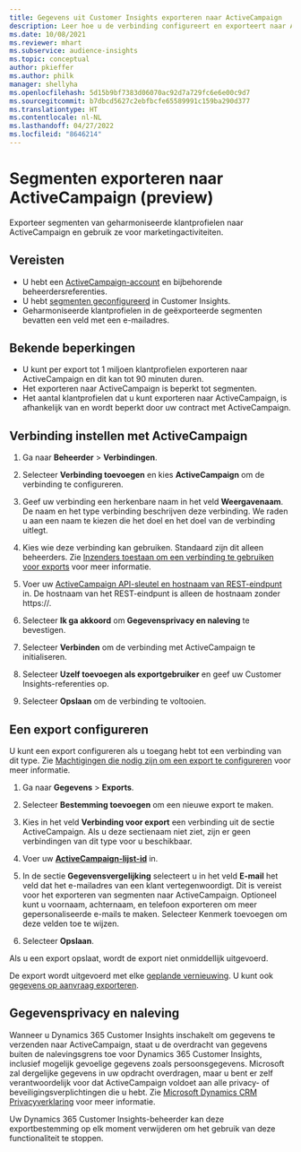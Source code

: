 ```yaml
---
title: Gegevens uit Customer Insights exporteren naar ActiveCampaign
description: Leer hoe u de verbinding configureert en exporteert naar ActiveCampaign.
ms.date: 10/08/2021
ms.reviewer: mhart
ms.subservice: audience-insights
ms.topic: conceptual
author: pkieffer
ms.author: philk
manager: shellyha
ms.openlocfilehash: 5d15b9bf7383d06070ac92d7a729fc6e6e00c9d7
ms.sourcegitcommit: b7dbcd5627c2ebfbcfe65589991c159ba290d377
ms.translationtype: HT
ms.contentlocale: nl-NL
ms.lasthandoff: 04/27/2022
ms.locfileid: "8646214"
---
```

# <a name="export-segments-to-activecampaign-preview"></a>Segmenten exporteren naar ActiveCampaign (preview)

Exporteer segmenten van geharmoniseerde klantprofielen naar ActiveCampaign en gebruik ze voor marketingactiviteiten.

## <a name="prerequisites"></a>Vereisten

-   U hebt een [ActiveCampaign-account](https://www.activecampaign.com/) en bijbehorende beheerdersreferenties.
-   U hebt [segmenten geconfigureerd](segments.md) in Customer Insights.
-   Geharmoniseerde klantprofielen in de geëxporteerde segmenten bevatten een veld met een e-mailadres.

## <a name="known-limitations"></a>Bekende beperkingen

- U kunt per export tot 1 miljoen klantprofielen exporteren naar ActiveCampaign en dit kan tot 90 minuten duren.
- Het exporteren naar ActiveCampaign is beperkt tot segmenten.
- Het aantal klantprofielen dat u kunt exporteren naar ActiveCampaign, is afhankelijk van en wordt beperkt door uw contract met ActiveCampaign.

## <a name="set-up-connection-to-activecampaign"></a>Verbinding instellen met ActiveCampaign

1. Ga naar **Beheerder** > **Verbindingen**.

1. Selecteer **Verbinding toevoegen** en kies **ActiveCampaign** om de verbinding te configureren.

1. Geef uw verbinding een herkenbare naam in het veld **Weergavenaam**. De naam en het type verbinding beschrijven deze verbinding. We raden u aan een naam te kiezen die het doel en het doel van de verbinding uitlegt.

1. Kies wie deze verbinding kan gebruiken. Standaard zijn dit alleen beheerders. Zie [Inzenders toestaan om een verbinding te gebruiken voor exports](connections.md#allow-contributors-to-use-a-connection-for-exports) voor meer informatie.

1. Voer uw [ActiveCampaign API-sleutel en hostnaam van REST-eindpunt](https://help.activecampaign.com/hc/articles/207317590-Getting-started-with-the-API#how-to-obtain-your-activecampaign-api-url-and-key) in. De hostnaam van het REST-eindpunt is alleen de hostnaam zonder https://. 

1. Selecteer **Ik ga akkoord** om **Gegevensprivacy en naleving** te bevestigen.

1. Selecteer **Verbinden** om de verbinding met ActiveCampaign te initialiseren.

1. Selecteer **Uzelf toevoegen als exportgebruiker** en geef uw Customer Insights-referenties op.

1. Selecteer **Opslaan** om de verbinding te voltooien.

## <a name="configure-an-export"></a>Een export configureren

U kunt een export configureren als u toegang hebt tot een verbinding van dit type. Zie [Machtigingen die nodig zijn om een export te configureren](export-destinations.md#set-up-a-new-export) voor meer informatie.

1. Ga naar **Gegevens** > **Exports**.

1. Selecteer **Bestemming toevoegen** om een nieuwe export te maken.

1. Kies in het veld **Verbinding voor export** een verbinding uit de sectie ActiveCampaign. Als u deze sectienaam niet ziet, zijn er geen verbindingen van dit type voor u beschikbaar.

1. Voer uw [**ActiveCampaign-lijst-id**](https://help.activecampaign.com/hc/articles/360000030559-How-to-create-a-list-in-ActiveCampaign) in.    

1. In de sectie **Gegevensvergelijking** selecteert u in het veld **E-mail** het veld dat het e-mailadres van een klant vertegenwoordigt. Dit is vereist voor het exporteren van segmenten naar ActiveCampaign. Optioneel kunt u voornaam, achternaam, en telefoon exporteren om meer gepersonaliseerde e-mails te maken. Selecteer Kenmerk toevoegen om deze velden toe te wijzen.

1. Selecteer **Opslaan**.

Als u een export opslaat, wordt de export niet onmiddellijk uitgevoerd.

De export wordt uitgevoerd met elke [geplande vernieuwing](system.md#schedule-tab). U kunt ook [gegevens op aanvraag exporteren](export-destinations.md#run-exports-on-demand). 


## <a name="data-privacy-and-compliance"></a>Gegevensprivacy en naleving

Wanneer u Dynamics 365 Customer Insights inschakelt om gegevens te verzenden naar ActiveCampaign, staat u de overdracht van gegevens buiten de nalevingsgrens toe voor Dynamics 365 Customer Insights, inclusief mogelijk gevoelige gegevens zoals persoonsgegevens. Microsoft zal dergelijke gegevens in uw opdracht overdragen, maar u bent er zelf verantwoordelijk voor dat ActiveCampaign voldoet aan alle privacy- of beveiligingsverplichtingen die u hebt. Zie [Microsoft Dynamics CRM Privacyverklaring](https://go.microsoft.com/fwlink/?linkid=396732) voor meer informatie.

Uw Dynamics 365 Customer Insights-beheerder kan deze exportbestemming op elk moment verwijderen om het gebruik van deze functionaliteit te stoppen.
